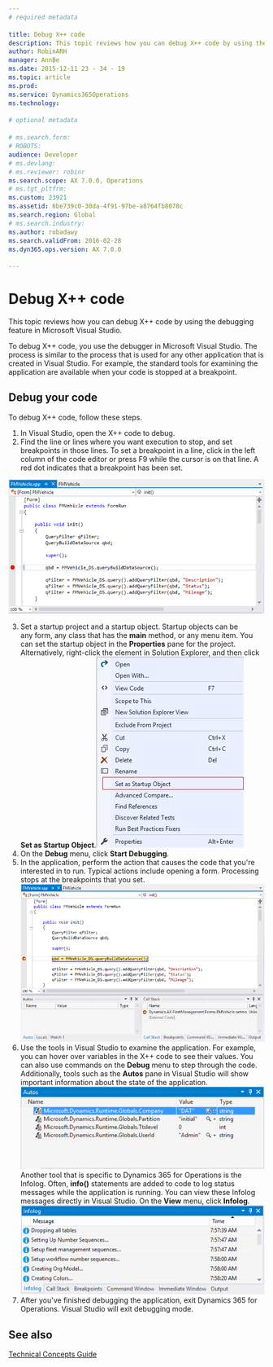 ```yaml
---
# required metadata

title: Debug X++ code
description: This topic reviews how you can debug X++ code by using the debugging feature in Microsoft Visual Studio. 
author: RobinARH
manager: AnnBe
ms.date: 2015-12-11 23 - 34 - 19
ms.topic: article
ms.prod: 
ms.service: Dynamics365Operations
ms.technology: 

# optional metadata

# ms.search.form: 
# ROBOTS: 
audience: Developer
# ms.devlang: 
# ms.reviewer: robinr
ms.search.scope: AX 7.0.0, Operations
# ms.tgt_pltfrm: 
ms.custom: 23921
ms.assetid: 6be739c0-30da-4f91-97be-a8764fb8078c
ms.search.region: Global
# ms.search.industry: 
ms.author: robadawy
ms.search.validFrom: 2016-02-28
ms.dyn365.ops.version: AX 7.0.0

---
```


# Debug X++ code

This topic reviews how you can debug X++ code by using the debugging feature in Microsoft Visual Studio. 

To debug X++ code, you use the debugger in Microsoft Visual Studio. The process is similar to the process that is used for any other application that is created in Visual Studio. For example, the standard tools for examining the application are available when your code is stopped at a breakpoint.

## Debug your code
To debug X++ code, follow these steps.

1.  In Visual Studio, open the X++ code to debug.
2.  Find the line or lines where you want execution to stop, and set breakpoints in those lines. To set a breakpoint in a line, click in the left column of the code editor or press F9 while the cursor is on that line. A red dot indicates that a breakpoint has been set. 

  [![32\_DevoToolsConcept](./media/32_DevoToolsConcept.png)](./media/32_DevoToolsConcept.png)
  
3.  Set a startup project and a startup object. Startup objects can be any form, any class that has the **main** method, or any menu item. You can set the startup object in the **Properties** pane for the project. Alternatively, right-click the element in Solution Explorer, and then click **Set as Startup Object**.![setasstartupobject](./media/setasstartupobject.jpg)
4.  On the **Debug** menu, click **Start Debugging**.
5.  In the application, perform the action that causes the code that you're interested in to run. Typical actions include opening a form. Processing stops at the breakpoints that you set. [![33\_DevoToolsConcept](./media/33_devotoolsconcept.png)](./media/33_devotoolsconcept.png)
6.  Use the tools in Visual Studio to examine the application. For example, you can hover over variables in the X++ code to see their values. You can also use commands on the **Debug** menu to step through the code. Additionally, tools such as the **Autos** pane in Visual Studio will show important information about the state of the application. [![34\_DevoToolsConcept](./media/34_devotoolsconcept.png)](./media/34_devotoolsconcept.png)Another tool that is specific to Dynamics 365 for Operations is the Infolog. Often, **info()** statements are added to code to log status messages while the application is running. You can view these Infolog messages directly in Visual Studio. On the **View** menu, click **Infolog**. [![35\_DevoToolsConcept](./media/35_devotoolsconcept.png)](./media/35_devotoolsconcept.png)
7.  After you've finished debugging the application, exit Dynamics 365 for Operations. Visual Studio will exit debugging mode.


See also
--------

[Technical Concepts Guide](developer-home-page.md)


